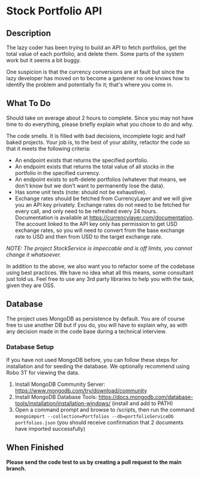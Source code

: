 # Stock Portfolio API

## Description
The lazy coder has been trying to build an API to fetch portfolios, get the total value of each portfolio, and delete them. Some parts of the system work but it seems a bit buggy. 

One suspicion is that the currency conversions are at fault but since the lazy developer has moved on to become a gardener no one knows how to identify the problem and potentially fix it; that's where you come in.

## What To Do
Should take on average about 2 hours to complete. Since you may not have time to do everything, please briefly explain what you chose to do and why.

The code smells. It is filled with bad decisions, incomplete logic and half baked projects. Your job is, to the best of your ability, refactor the code so that it meets the following criteria:
- An endpoint exists that returns the specified portfolio.
- An endpoint exists that returns the total value of all stocks in the portfolio in the specified currency.
- An endpoint exists to soft-delete portfolios (whatever that means, we don't know but we don't want to permanently lose the data).
- Has some unit tests (note: should not be exhaustive).
- Exchange rates should be fetched from CurrencyLayer and we will give you an API key privately. Exchange rates do not need to be fetched for every call, and only need to be refreshed every 24 hours. Documentation is available at https://currencylayer.com/documentation. The account linked to the API key only has permission to get USD exchange rates, so you will need to convert from the base exchange rate to USD and then from USD to the target exchange rate.

_NOTE: The project StockService is impeccable and is off limits, you cannot change it whatsoever._

In addition to the above, we also want you to refactor some of the codebase using best practices. We have no idea what all this means, some consultant just told us. Feel free to use any 3rd party libraries to help you with the task, given they are OSS.

## Database
The project uses MongoDB as persistence by default. You are of course free to use another DB but if you do, you will have to explain why, as with any decision made in the code base during a technical interview.

### Database Setup
If you have not used MongoDB before, you can follow these steps for installation and for seeding the database. We optionally recommend using Robo 3T for viewing the data.

1. Install MongoDB Community Server: https://www.mongodb.com/try/download/community
1. Install MongoDB Database Tools: https://docs.mongodb.com/database-tools/installation/installation-windows/ (install and add to PATH)
1. Open a command prompt and browse to /scripts, then run the command `mongoimport --collection=Portfolios --db=portfolioServiceDb portfolios.json` (you should receive confirmation that 2 documents have imported successfully)

## When Finished
**Please send the code test to us by creating a pull request to the main branch.**
